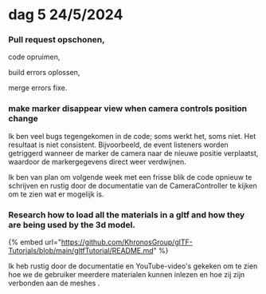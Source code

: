 # dag 5 24/5/2024

### Pull request opschonen,&#x20;

code opruimen,&#x20;

build errors oplossen,&#x20;

merge errors fixe.

### make marker disappear view when camera controls position change

Ik ben veel bugs tegengekomen in de code; soms werkt het, soms niet. Het resultaat is niet consistent. Bijvoorbeeld, de event listeners worden getriggerd wanneer de marker de camera naar de nieuwe positie verplaatst, waardoor de markergegevens direct weer verdwijnen.

Ik ben van plan om volgende week met een frisse blik de code opnieuw te schrijven en rustig door de documentatie van de CameraController te kijken om te zien wat er mogelijk is.

### Research  how to load all the materials in a gltf and how they are being used by the 3d model.

{% embed url="https://github.com/KhronosGroup/glTF-Tutorials/blob/main/gltfTutorial/README.md" %}

Ik heb rustig door de documentatie en YouTube-video's gekeken om te zien hoe we de gebruiker meerdere materialen kunnen inlezen en hoe zij zijn verbonden aan de meshes .&#x20;

